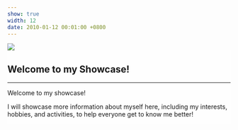 ```yaml
---
show: true
width: 12
date: 2010-01-12 00:01:00 +0800
---
```

<div>
  <img data-src="{{ 'assets/images/covers/caoping.jpg' | relative_url }}" class="lazy w-100 rounded-sm" src="{{ '/assets/images/empty_300x200.png' | relative_url }}">
  <div class="card-img-overlay" style="overflow: scroll; background: rgb(255,255,255,0.8)">
    <div class="p-4">
      <h2>Welcome to my Showcase!</h2>
      <hr />
      <p>
      Welcome to my showcase!
      </p>
      <p>
        I will showcase more information about myself here, including my interests, hobbies, and activities, to help everyone get to know me better!
      </p>
    </div>
  </div>
</div>
